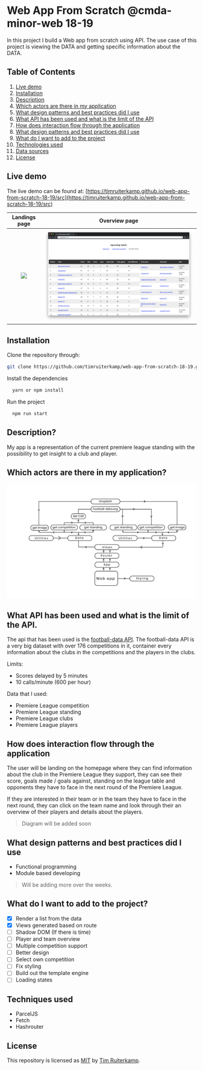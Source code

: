 # Web App From Scratch @cmda-minor-web 18-19

In this project I build a Web app from scratch using API. The use case of this project is viewing the DATA and getting specific information about the DATA.

## Table of Contents

1. [Live demo](#live-demo)
2. [Installation](#installation)
3. [Description](#description)
4. [Which actors are there in my application](#which-actors-are-there-in-my-application)
5. [What design patterns and best practices did I use](#What-design-patterns-and-best-practices-did-I-use)
6. [What API has been used and what is the limit of the API](#What-API-has-been-used-and-what-is-the-limit-of-the-API.)
7. [How does interaction flow through the application](#How-does-interaction-flow-through-the-application)
8. [What design patterns and best practices did I use](#What-design-patterns-and-best-practices-did-I-use)
9. [What do I want to add to the project](#What-do-I-want-to-add-to-the-project)
10. [Technologies used](#technologies-used)
11. [Data sources](#data-sources)
12. [License](#license)

## Live demo

The live demo can be found at: [https://timruiterkamp.github.io/web-app-from-scratch-18-19/src](https://timruiterkamp.github.io/web-app-from-scratch-18-19/src)

|          Landings page          |           Overview page           |
| :-----------------------------: | :-------------------------------: |
| ![](gh-images/landing-page.png) | ![](gh-images/table-overview.png) |

## Installation

Clone the repository through:

```bash
git clone https://github.com/timruiterkamp/web-app-from-scratch-18-19.git
```

Install the dependencies

```bash
  yarn or npm install
```

Run the project

```bash
  npm run start
```

## Description?

My app is a representation of the current premiere league standing with the possibility to get insight to a club and player.

## Which actors are there in my application?

![Actor diagram](gh-images/actor-diagram.jpg)

## What API has been used and what is the limit of the API.

The api that has been used is the [football-data API](https://football-data.org). The football-data API is a very big dataset with over 176 competitions in it, container every information about the clubs in the competitions and the players in the clubs.

Limits:

- Scores delayed by 5 minutes
- 10 calls/minute (600 per hour)

Data that I used:

- Premiere League competition
- Premiere League standing
- Premiere League clubs
- Premiere League players

## How does interaction flow through the application

The user will be landing on the homepage where they can find information about the club in the Premiere League they support, they can see their score, goals made / goals against, standing on the league table and opponents they have to face in the next round of the Premiere League.

If they are interested in their team or in the team they have to face in the next round, they can click on the team name and look through their an overview of their players and details about the players.

> Diagram will be added soon

## What design patterns and best practices did I use

- Functional programming
- Module based developing

> Will be adding more over the weeks.

## What do I want to add to the project?

- [x] Render a list from the data
- [x] Views generated based on route
- [ ] Shadow DOM (If there is time)
- [ ] Player and team overview
- [ ] Multiple competition support
- [ ] Better design
- [ ] Select own competition
- [ ] Fix styling
- [ ] Build out the template engine
- [ ] Loading states

## Techniques used

- ParcelJS
- Fetch
- Hashrouter

## License

This repository is licensed as [MIT](LICENSE) by [Tim Ruiterkamp](https://github.com/timruiterkamp).
